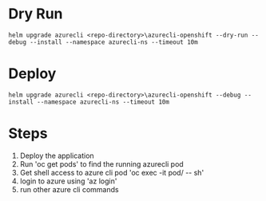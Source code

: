 # Dry Run
``
helm upgrade azurecli <repo-directory>\azurecli-openshift --dry-run --debug --install --namespace azurecli-ns --timeout 10m
``
  
# Deploy
``
helm upgrade azurecli <repo-directory>\azurecli-openshift --debug --install --namespace azurecli-ns --timeout 10m
``

# Steps

1. Deploy the application
2. Run 'oc get pods' to find the running azurecli pod
3. Get shell access to azure cli pod 'oc exec -it pod/<azurecli pod name> -- sh'
4. login to azure using 'az login'
5. run other azure cli commands
